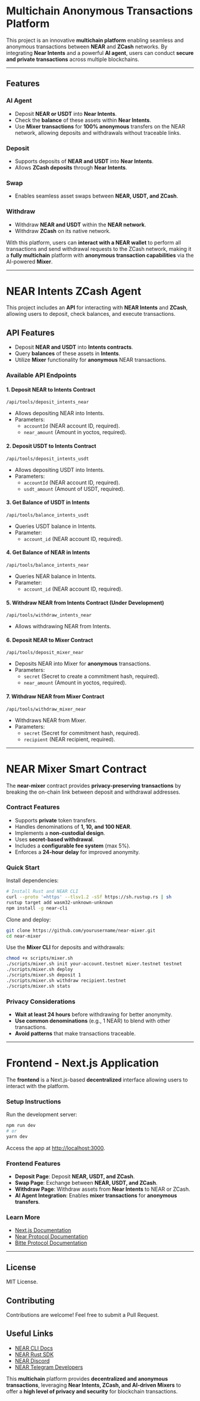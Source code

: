 # Multichain Anonymous Transactions Platform

This project is an innovative **multichain platform** enabling seamless and anonymous transactions between **NEAR** and **ZCash** networks. By integrating **Near Intents** and a powerful **AI agent**, users can conduct **secure and private transactions** across multiple blockchains.

---

## Features

### **AI Agent**
- Deposit **NEAR or USDT** into **Near Intents**.
- Check the **balance** of these assets within **Near Intents**.
- Use **Mixer transactions** for **100% anonymous** transfers on the NEAR network, allowing deposits and withdrawals without traceable links.

### **Deposit**
- Supports deposits of **NEAR and USDT** into **Near Intents**.
- Allows **ZCash deposits** through **Near Intents**.

### **Swap**
- Enables seamless asset swaps between **NEAR, USDT, and ZCash**.

### **Withdraw**
- Withdraw **NEAR and USDT** within the **NEAR network**.
- Withdraw **ZCash** on its native network.

With this platform, users can **interact with a NEAR wallet** to perform all transactions and send withdrawal requests to the ZCash network, making it a **fully multichain** platform with **anonymous transaction capabilities** via the AI-powered **Mixer**.

---

# NEAR Intents ZCash Agent

This project includes an **API** for interacting with **NEAR Intents** and **ZCash**, allowing users to deposit, check balances, and execute transactions.

## **API Features**
- Deposit **NEAR and USDT** into **Intents contracts**.
- Query **balances** of these assets in **Intents**.
- Utilize **Mixer** functionality for **anonymous** NEAR transactions.

### **Available API Endpoints**
#### **1. Deposit NEAR to Intents Contract**
`/api/tools/deposit_intents_near`
- Allows depositing NEAR into Intents.
- Parameters:
  - `accountId` (NEAR account ID, required).
  - `near_amount` (Amount in yoctos, required).

#### **2. Deposit USDT to Intents Contract**
`/api/tools/deposit_intents_usdt`
- Allows depositing USDT into Intents.
- Parameters:
  - `accountId` (NEAR account ID, required).
  - `usdt_amount` (Amount of USDT, required).

#### **3. Get Balance of USDT in Intents**
`/api/tools/balance_intents_usdt`
- Queries USDT balance in Intents.
- Parameter:
  - `account_id` (NEAR account ID, required).

#### **4. Get Balance of NEAR in Intents**
`/api/tools/balance_intents_near`
- Queries NEAR balance in Intents.
- Parameter:
  - `account_id` (NEAR account ID, required).

#### **5. Withdraw NEAR from Intents Contract (Under Development)**
`/api/tools/withdraw_intents_near`
- Allows withdrawing NEAR from Intents.

#### **6. Deposit NEAR to Mixer Contract**
`/api/tools/deposit_mixer_near`
- Deposits NEAR into Mixer for **anonymous** transactions.
- Parameters:
  - `secret` (Secret to create a commitment hash, required).
  - `near_amount` (Amount in yoctos, required).

#### **7. Withdraw NEAR from Mixer Contract**
`/api/tools/withdraw_mixer_near`
- Withdraws NEAR from Mixer.
- Parameters:
  - `secret` (Secret for commitment hash, required).
  - `recipient` (NEAR recipient, required).

---

# NEAR Mixer Smart Contract

The **near-mixer** contract provides **privacy-preserving transactions** by breaking the on-chain link between deposit and withdrawal addresses.

### **Contract Features**
- Supports **private** token transfers.
- Handles denominations of **1, 10, and 100 NEAR**.
- Implements a **non-custodial design**.
- Uses **secret-based withdrawal**.
- Includes a **configurable fee system** (max 5%).
- Enforces a **24-hour delay** for improved anonymity.

### **Quick Start**
Install dependencies:
```bash
# Install Rust and NEAR CLI
curl --proto '=https' --tlsv1.2 -sSf https://sh.rustup.rs | sh
rustup target add wasm32-unknown-unknown
npm install -g near-cli
```
Clone and deploy:
```bash
git clone https://github.com/yourusername/near-mixer.git
cd near-mixer
```
Use the **Mixer CLI** for deposits and withdrawals:
```bash
chmod +x scripts/mixer.sh
./scripts/mixer.sh init your-account.testnet mixer.testnet testnet
./scripts/mixer.sh deploy
./scripts/mixer.sh deposit 1
./scripts/mixer.sh withdraw recipient.testnet
./scripts/mixer.sh stats
```

### **Privacy Considerations**
- **Wait at least 24 hours** before withdrawing for better anonymity.
- **Use common denominations** (e.g., 1 NEAR) to blend with other transactions.
- **Avoid patterns** that make transactions traceable.

---

# Frontend - Next.js Application

The **frontend** is a Next.js-based **decentralized** interface allowing users to interact with the platform.

### **Setup Instructions**
Run the development server:
```bash
npm run dev
# or
yarn dev
```
Access the app at [http://localhost:3000](http://localhost:3000).

### **Frontend Features**
- **Deposit Page**: Deposit **NEAR, USDT, and ZCash**.
- **Swap Page**: Exchange between **NEAR, USDT, and ZCash**.
- **Withdraw Page**: Withdraw assets from **Near Intents** to NEAR or ZCash.
- **AI Agent Integration**: Enables **mixer transactions** for **anonymous transfers**.

### **Learn More**
- [Next.js Documentation](https://nextjs.org/docs)
- [Near Protocol Documentation](https://docs.near.org)
- [Bitte Protocol Documentation](https://docs.bitte.ai)

---

## **License**
MIT License.

## **Contributing**
Contributions are welcome! Feel free to submit a Pull Request.

## **Useful Links**
- [NEAR CLI Docs](https://docs.near.org/tools/near-cli)
- [NEAR Rust SDK](https://docs.near.org/sdk/rust/introduction)
- [NEAR Discord](https://near.chat)
- [NEAR Telegram Developers](https://t.me/neardev)

This **multichain** platform provides **decentralized and anonymous transactions**, leveraging **Near Intents, ZCash, and AI-driven Mixers** to offer a **high level of privacy and security** for blockchain transactions.


